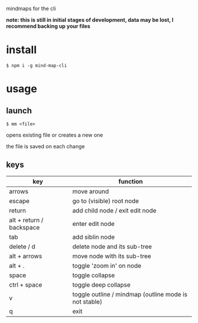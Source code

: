 mindmaps for the cli

**note: this is still in initial stages of development, data may be lost, I recommend backing up your files**

# install

```
$ npm i -g mind-map-cli
```

# usage

## launch

```
$ mm <file>
```

opens existing file or creates a new one

the file is saved on each change

## keys

| key                      | function                                              |
| ------------------------ | ----------------------------------------------------- |
| arrows                   | move around                                           |
| escape                   | go to (visible) root node                             |
| return                   | add child node / exit edit node                       |
| alt + return / backspace | enter edit node                                       |
| tab                      | add siblin node                                       |
| delete / d               | delete node and its sub-tree                          |
| alt + arrows             | move node with its sub-tree                           |
| alt + .                  | toggle 'zoom in' on node                              |
| space                    | toggle collapse                                       |
| ctrl + space             | toggle deep collapse                                  |
| v                        | toggle outline / mindmap (outline mode is not stable) |
| q                        | exit                                                  |
